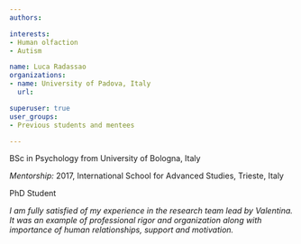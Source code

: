 ```yaml
---
authors:

interests:
- Human olfaction
- Autism 

name: Luca Radassao
organizations:
- name: University of Padova, Italy
  url: 

superuser: true
user_groups:
- Previous students and mentees

---
```

BSc in Psychology from University of Bologna, Italy

*Mentorship:*
2017, International School for Advanced Studies, Trieste, Italy

PhD Student

*I am fully satisfied of my experience in the research team lead by Valentina. It was an example of professional rigor and organization along with importance of human relationships, support and motivation.*

